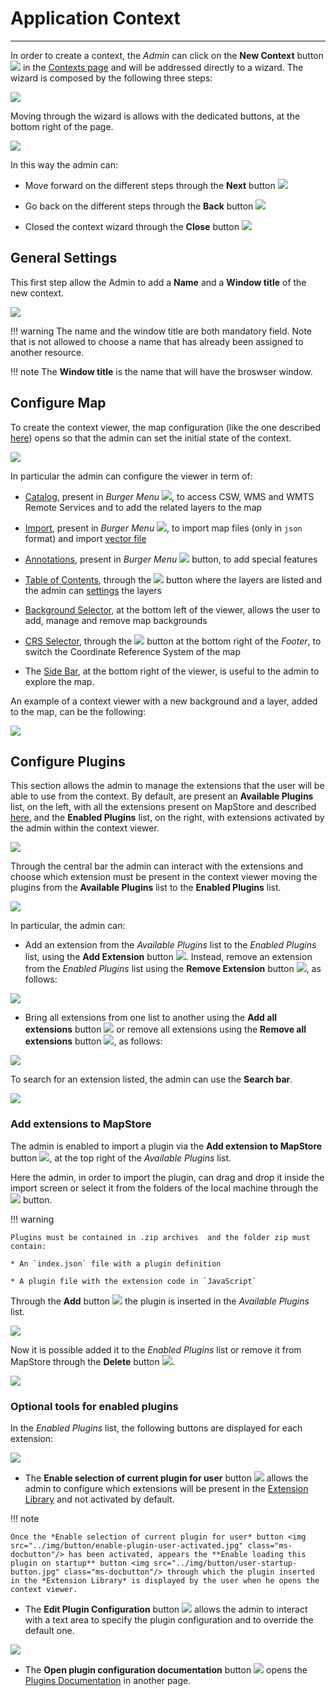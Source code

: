 # Application Context
*******************

In order to create a context, the *Admin* can click on the **New Context** button <img src="../img/button/new-context-button.jpg" class="ms-docbutton"/> in the [Contexts page](managing-contexts.md) and will be addressed directly to a wizard. The wizard is composed by the following three steps:

<img src="../img/application-context/wizard.jpg" class="ms-docimage"/>

Moving through the wizard is allows with the dedicated buttons, at the bottom right of the page. 

<img src="../img/application-context/wizard2.jpg" class="ms-docimage"/>

In this way the admin can:

* Move forward on the different steps through the **Next** button <img src="../img/button/next-button.jpg" class="ms-docbutton"/> 

* Go back on the different steps through the **Back** button <img src="../img/button/back-button.jpg" class="ms-docbutton"/>

* Closed the context wizard through the **Close** button <img src="../img/button/close-button.jpg" class="ms-docbutton"/>

## General Settings

This first step allow the Admin to add a **Name** and a **Window title** of the new context. 

<img src="../img/application-context/stepone.jpg" class="ms-docimage"/>

!!! warning
    The name and the window title are both mandatory field. Note that is not allowed to choose a name that has already been assigned to another resource.

!!! note
    The **Window title** is the name that will have the broswser window.

## Configure Map

To create the context viewer, the map configuration (like the one described [here](exploring-maps.md)) opens so that the admin can set the initial state of the context. 

<img src="../img/application-context/steptwo_part.jpg" class="ms-docimage"/>

In particular the admin can configure the viewer in term of:

* [Catalog](catalog.md), present in *Burger Menu* <img src="../img/button/burger.jpg" class="ms-docbutton" />, to access CSW, WMS and WMTS Remote Services and to add the related layers to the map

* [Import](import.md), present in *Burger Menu* <img src="../img/button/burger.jpg" class="ms-docbutton" />, to import map files (only in `json` format) and import [vector file](import.md#import-vector-files) 

* [Annotations](annotations.md), present in *Burger Menu* <img src="../img/button/burger.jpg" class="ms-docbutton" /> button, to add special features

* [Table of Contents](toc.md), through the <img src="../img/button/show-layers.jpg" class="ms-docbutton"/> button where the layers are listed and the admin can [settings](layer-settings.md) the layers

* [Background Selector](background.md), at the bottom left of the viewer, allows the user to add, manage and remove map backgrounds

* [CRS Selector](footer.md#crs-selector), through the <img src="../img/button/crs_selector_icon.jpg" class="ms-docbutton" /> button at the bottom right of the *Footer*, to switch the Coordinate Reference System of the map

* The [Side Bar](side-bar.md), at the bottom right of the viewer, is useful to the admin to explore the map.

An example of a context viewer with a new background and a layer, added to the map, can be the following:

<img src="../img/application-context/es_steptwo.jpg" class="ms-docimage"/>

## Configure Plugins

This section allows the admin to manage the extensions that the user will be able to use from the context. By default, are present an **Available Plugins** list, on the left, with all the extensions present on MapStore and described [here](https://mapstore.geo-solutions.it/mapstore/docs/api/plugins#plugins), and the **Enabled Plugins** list, on the right, with extensions activated by the admin within the context viewer.

<img src="../img/application-context/stepthree.jpg" class="ms-docimage" style="max-width:500px;"/> 

Through the central bar the admin can interact with the extensions and choose which extension must be present in the context viewer moving the plugins from the  **Available Plugins**  list to the **Enabled Plugins** list.

<img src="../img/application-context/stepthree-bar.jpg" class="ms-docimage" style="max-width:500px;"/>

In particular, the admin can:

* Add an extension from the *Available Plugins* list to the *Enabled Plugins* list, using the **Add Extension** button <img src="../img/button/add_arrow_button.jpg" class="ms-docbutton"/>. Instead, remove an extension from the *Enabled Plugins* list using the **Remove Extension** button <img src="../img/button/remove_button.jpg" class="ms-docbutton"/>, as follows: 

<img src="../img/application-context/extension-in-out.gif" class="ms-docimage"/> 

* Bring all extensions from one list to another using the **Add all extensions** button <img src="../img/button/add-all-button.jpg" class="ms-docbutton"/> or remove all extensions using the **Remove all extensions** button <img src="../img/button/remove-all-button.jpg" class="ms-docbutton"/>, as follows:

<img src="../img/application-context/extensions-in-out.gif" class="ms-docimage"/> 

To search for an extension listed, the admin can use the **Search bar**.

<img src="../img/application-context/stepthree-search.jpg" class="ms-docimage" style="max-width:500px;"/>

### Add extensions to MapStore

The admin is enabled to import a plugin via the **Add extension to MapStore** button <img src="../img/button/upload-button.jpg" class="ms-docbutton"/>, at the top right of the *Available Plugins* list. 

<popoup>

Here the admin, in order to import the plugin, can drag and drop it inside the import screen or select it from the folders of the local machine through the <img src="../img/button/select-files.jpg" class="ms-docbutton"/> button.


!!! warning
    
    Plugins must be contained in .zip archives  and the folder zip must contain:

    * An `index.json` file with a plugin definition

    * A plugin file with the extension code in `JavaScript`

Through the **Add** button <img src="../img/button/add_group_confirm_button.jpg" class="ms-docbutton"/> the plugin is inserted in the *Available Plugins* list. 

<img src="../img/application-context/upload_plugin1.jpg" class="ms-docimage" style="max-width:500px;"/>

Now it is possible added it to the *Enabled Plugins* list or remove it from MapStore through the **Delete** button <img src="../img/button/delete_white_button.jpg" class="ms-docbutton"/>. 

<img src="../img/application-context/upload_plugin2.jpg" class="ms-docimage" style="max-width:500px;"/>

### Optional tools for enabled plugins

In the *Enabled Plugins* list, the following buttons are displayed for each extension:

<img src="../img/application-context/enabled-buttons.jpg" class="ms-docimage" style="max-width:500px;"/>

* The **Enable selection of current plugin for user** button <img src="../img/button/enable-plugin-user.jpg" class="ms-docbutton"/> allows the admin to configure which extensions will be present in the [Extension Library](extension-library.md) and not activated by default.

!!! note
    
    Once the *Enable selection of current plugin for user* button <img src="../img/button/enable-plugin-user-activated.jpg" class="ms-docbutton"/> has been activated, appears the **Enable loading this plugin on startup** button <img src="../img/button/user-startup-button.jpg" class="ms-docbutton"/> through which the plugin inserted in the *Extension Library* is displayed by the user when he opens the context viewer.

* The **Edit Plugin Configuration** button <img src="../img/button/edit-plugin.jpg" class="ms-docbutton"/> allows the admin to interact with a text area to specify the plugin configuration and to override the default one. 

<img src="../img/application-context/plugin-config.jpg" class="ms-docimage" style="max-width:300px;"/>

* The **Open plugin configuration documentation** button <img src="../img/button/docu-plugin.jpg" class="ms-docbutton"/> opens the [Plugins Documentation](https://mapstore.geo-solutions.it/mapstore/docs/api/plugins#plugins) in another page.
